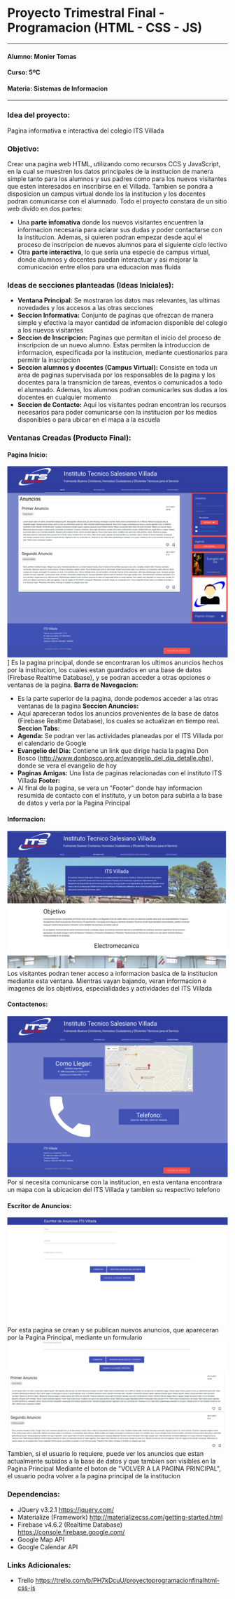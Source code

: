 # **Proyecto Trimestral Final - Programacion (HTML - CSS - JS)**
---
#### **Alumno:** Monier Tomas
#### **Curso:** 5ºC
#### **Materia:** Sistemas de Informacion

---

### **Idea del proyecto:** 
Pagina informativa e interactiva del colegio ITS Villada

### **Objetivo:**
Crear una pagina web HTML, utilizando como recursos CCS y JavaScript, en la cual se
muestren los datos principales de la institucion de manera simple tanto para los alumnos y sus
padres como para los nuevos visitantes que esten interesados en inscribirse en el Villada. Tambien
se pondra a disposicion un campus virtual donde los la institucion y los docentes podran
comunicarse con el alumnado.
Todo el proyecto constara de un sitio web divido en dos partes:
- Una **parte infomativa** donde los nuevos visitantes encuentren la informacion necesaria para
aclarar sus dudas y poder contactarse con la institucion. Ademas, si quieren podran empezar
desde aquí el proceso de inscripcion de nuevos alumnos para el siguiente ciclo lectivo
- Otra **parte interactiva**, lo que seria una especie de campus virtual, donde alumnos y
docentes puedan interactuar y asi mejorar la comunicación entre ellos para una educacion
mas fluida

### **Ideas de secciones planteadas (Ideas Iniciales):**
- **Ventana Principal:**  Se mostraran los datos mas relevantes, las ultimas novedades y los accesos a las otras secciones
- **Seccion Informativa:** Conjunto de paginas que ofrezcan de manera simple y efectiva la mayor cantidad de infomacion disponible del colegio a los nuevos visitantes
- **Seccion de Inscripcion:** Paginas que permitan el inicio del proceso de inscripcion de un nuevo alumno. Estas permiten la introduccion de informacion, especificada por la institucion, mediante cuestionarios para permitir la inscripcion
- **Seccion alumnos y docentes (Campus Virtual):** Consiste en toda un area de paginas supervisada por los responsables de la pagina y los docentes para la transmicion de tareas, eventos o comunicados a todo el alumnado. Ademas, los alumnos podran comunicarles sus dudas a los docentes en cualquier momento
- **Seccion de Contacto:** Aqui los visitantes podran encontran los recursos necesarios para poder comunicarse con la institucion por los medios disponibles o para ubicar en el mapa a la escuela

### **Ventanas Creadas (Producto Final):**
#### **Pagina Inicio:**
![alt text](src/img/Pagina_Inicio.png "Pagina Principal")]
Es la pagina principal, donde se encontraran los ultimos anuncios hechos por la institucion, los cuales estan guardados en una base de datos (Firebase Realtime Database), y se podran acceder a otras opciones o ventanas de la pagina. 
**Barra de Navegacion:**
- Es la parte superior de la pagina, donde podemos acceder a las otras ventanas de la pagina
**Seccion Anuncios:**
- Aqui apareceran todos los anuncios provenientes de la base de datos (Firebase Realtime Database), los cuales se actualizan en tiempo real.
**Seccion Tabs:**
- **Agenda:** Se podran ver las actividades planeadas por el ITS Villada por el calendario de Google
- **Evangelio del Dia:** Contiene un link que dirige hacia la pagina Don Bosco (http://www.donbosco.org.ar/evangelio_del_dia_detalle.php), donde se vera el evangelio de hoy
- **Paginas Amigas:** Una lista de paginas relacionadas con el instituto ITS Villada
**Footer:**
- Al final de la pagina, se vera un "Footer" donde hay informacion resumida de contacto con el instituto, y un boton para subirla a la base de datos y verla por la Pagina Principal

#### **Informacion:**
![alt text](src/img/Informacion.png "Informacion")
Los visitantes podran tener acceso a informacion basica de la institucion mediante esta ventana. Mientras vayan bajando, veran informacion e imagenes de los objetivos, especialidades y actividades del ITS Villada

#### **Contactenos:**
![alt text](src/img/Contactenos.png "Contactenos")
Por si necesita comunicarse con la institucion, en esta ventana encontrara un mapa con la ubicacion del ITS Villada y tambien su respectivo telefono

#### **Escritor de Anuncios:**
![alt text](src/img/Escritor_de_Anuncios_1.png "Escritor de Anuncios")
Por esta pagina se crean y se publican nuevos anuncios, que apareceran por la Pagina Principal, mediante un formulario
![alt text](src/img/Escritor_de_Anuncios_2.png "Escritor de Anuncios")
Tambien, si el usuario lo requiere, puede ver los anuncios que estan actualmente subidos a la base de datos y que tambien son visibles en la Pagina Principal
Mediante el boton de "VOLVER A LA PAGINA PRINCIPAL", el usuario podra volver a la pagina principal de la institucion

### **Dependencias:**
- JQuery v3.2.1 
https://jquery.com/
- Materialize (Framework)
http://materializecss.com/getting-started.html
- Firebase v4.6.2 (Realtime Database)
https://console.firebase.google.com/
- Google Map API
- Google Calendar API

### **Links Adicionales:**
- Trello
https://trello.com/b/PH7kDcuU/proyectoprogramacionfinalhtml-css-js
